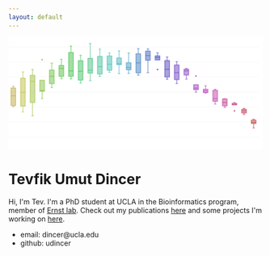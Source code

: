 ```yaml
---
layout: default
---
```


![](assets/boxplots.png)

# Tevfik Umut Dincer

Hi, I'm Tev. I'm a PhD student at UCLA in the Bioinformatics program, member of [Ernst lab](http://www.biolchem.ucla.edu/labs/ernst/). Check out my publications [here](http://www.ncbi.nlm.nih.gov/pubmed/?term=umut+dincer) and some projects I'm working on [here](https://github.com/udincer).

- email: <span style="unicode-bidi:bidi-override; direction: rtl;"> ude.alcu<span style="display:none">hello@there.com</span>@recnid </span>
- github: udincer
